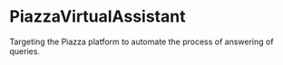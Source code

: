 # PiazzaVirtualAssistant
Targeting the Piazza platform to automate the process of answering of queries.
